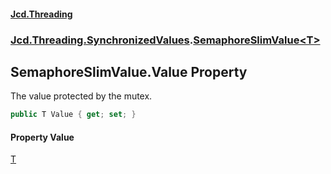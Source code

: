 #### [Jcd.Threading](index.md 'index')
### [Jcd.Threading.SynchronizedValues](Jcd.Threading.SynchronizedValues.md 'Jcd.Threading.SynchronizedValues').[SemaphoreSlimValue&lt;T&gt;](SemaphoreSlimValue_T_.md 'Jcd.Threading.SynchronizedValues.SemaphoreSlimValue<T>')

## SemaphoreSlimValue<T>.Value Property

The value protected by the mutex.

```csharp
public T Value { get; set; }
```

#### Property Value
[T](SemaphoreSlimValue_T_.md#Jcd.Threading.SynchronizedValues.SemaphoreSlimValue_T_.T 'Jcd.Threading.SynchronizedValues.SemaphoreSlimValue<T>.T')